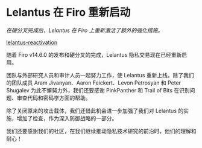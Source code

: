 # Lelantus 在 Firo 重新启动

*在硬分叉完成后，Lelantus 在 Firo 上重新激活了额外的强化措施。*

[lelantus-reactivation](https://firo.org/blog/assets/lelantus-reactivated-on-firo/lelantus-reactivation.png)

随着 Firo v14.6.0 的发布和硬分叉的完成，Lelantus 隐私交易现在已经重新启用。

团队与外部研究人员和审计人员一起努力工作，使 Lelantus 重新上线。除了我们的团队成员 Aram Jivanyan、Aaron Feickert、Levon Petrosyan 和 Peter Shugalev 为此不懈努力外，我们还要感谢 PinkPanther 和 Trail of Bits 在识别问题、审查代码和密码学方面的帮助。

除了关闭原来的攻击载体，我们还借此机会进一步加强了我们对 Lelantus 的实施，增加了检查，作为深入防御战略的一部分。

我们还要感谢我们的社区，在我们继续推动隐私技术研究的前沿时，他们的理解和耐心！
